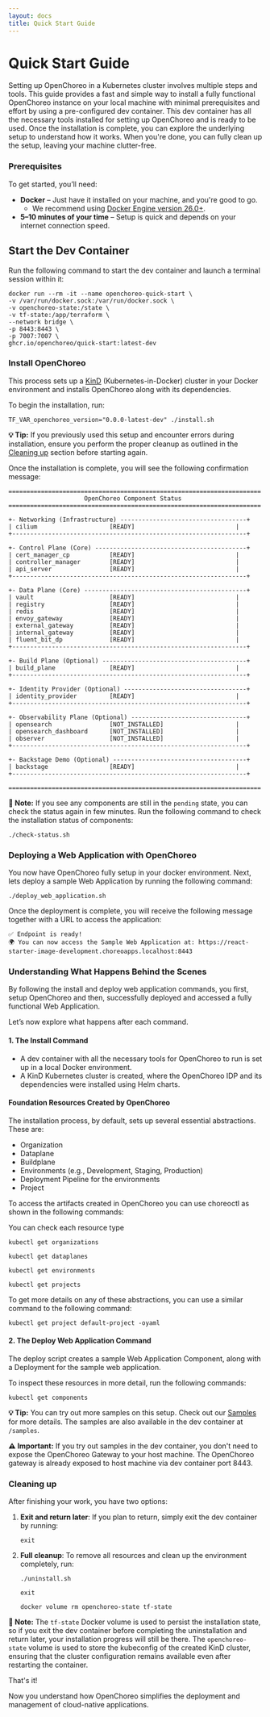```yaml
---
layout: docs
title: Quick Start Guide
---
```


# Quick Start Guide

Setting up OpenChoreo in a Kubernetes cluster involves multiple steps and tools. This guide provides a fast and simple way to install a fully functional OpenChoreo instance on your local machine with minimal prerequisites and effort by using a pre-configured dev container.
This dev container has all the necessary tools installed for setting up OpenChoreo and is ready to be used. Once the installation is complete, you can explore the underlying setup to understand how it works.
When you're done, you can fully clean up the setup, leaving your machine clutter-free.

### Prerequisites

To get started, you’ll need:

- **Docker** – Just have it installed on your machine, and you're good to go.
    - We recommend using [Docker Engine version 26.0+](https://docs.docker.com/engine/release-notes/26.0/).
- **5–10 minutes of your time** – Setup is quick and depends on your internet connection speed.

## Start the Dev Container

Run the following command to start the dev container and launch a terminal session within it:

```shell
docker run --rm -it --name openchoreo-quick-start \
-v /var/run/docker.sock:/var/run/docker.sock \
-v openchoreo-state:/state \
-v tf-state:/app/terraform \
--network bridge \
-p 8443:8443 \
-p 7007:7007 \
ghcr.io/openchoreo/quick-start:latest-dev

```

### Install OpenChoreo
This process sets up a [KinD](https://kind.sigs.k8s.io/) (Kubernetes-in-Docker) cluster in your Docker environment and installs OpenChoreo along with its dependencies.

To begin the installation, run:

```shell
TF_VAR_openchoreo_version="0.0.0-latest-dev" ./install.sh
```

**💡 Tip:** If you previously used this setup and encounter errors during installation, ensure you perform the proper cleanup as outlined in the [Cleaning up](#cleaning-up) section before starting again.

Once the installation is complete, you will see the following confirmation message:
```text
======================================================================
                     OpenChoreo Component Status
======================================================================

+- Networking (Infrastructure) -----------------------------------+
| cilium                    [READY]                            |
+-----------------------------------------------------------------+

+- Control Plane (Core) ------------------------------------------+
| cert_manager_cp           [READY]                            |
| controller_manager        [READY]                            |
| api_server                [READY]                            |
+-----------------------------------------------------------------+

+- Data Plane (Core) ---------------------------------------------+
| vault                     [READY]                            |
| registry                  [READY]                            |
| redis                     [READY]                            |
| envoy_gateway             [READY]                            |
| external_gateway          [READY]                            |
| internal_gateway          [READY]                            |
| fluent_bit_dp             [READY]                            |
+-----------------------------------------------------------------+

+- Build Plane (Optional) ----------------------------------------+
| build_plane               [READY]                            |
+-----------------------------------------------------------------+

+- Identity Provider (Optional) ----------------------------------+
| identity_provider         [READY]                            |
+-----------------------------------------------------------------+

+- Observability Plane (Optional) --------------------------------+
| opensearch                [NOT_INSTALLED]                    |
| opensearch_dashboard      [NOT_INSTALLED]                    |
| observer                  [NOT_INSTALLED]                    |
+-----------------------------------------------------------------+

+- Backstage Demo (Optional) -------------------------------------+
| backstage                 [READY]                            |
+-----------------------------------------------------------------+

======================================================================
```

**📝 Note:** If you see any components are still in the `pending` state, you can check the status again in few minutes. Run the following command to check the installation status of components:
```shell
./check-status.sh
```

### Deploying a Web Application with OpenChoreo

You now have OpenChoreo fully setup in your docker environment.
Next, lets deploy a sample Web Application by running the following command:

```shell
./deploy_web_application.sh
```

Once the deployment is complete, you will receive the following message together with a URL to access the application:

```text
✅ Endpoint is ready!
🌍 You can now access the Sample Web Application at: https://react-starter-image-development.choreoapps.localhost:8443
```

### Understanding What Happens Behind the Scenes
By following the install and deploy web application commands, you first, setup OpenChoreo and then, successfully deployed and accessed a fully functional Web Application.

Let’s now explore what happens after each command.

#### 1. The Install Command
- A dev container with all the necessary tools for OpenChoreo to run is set up in a local Docker environment.
- A KinD Kubernetes cluster is created, where the OpenChoreo IDP and its dependencies were installed using Helm charts.

#### Foundation Resources Created by OpenChoreo

The installation process, by default, sets up several essential abstractions. These are:
- Organization
- Dataplane
- Buildplane
- Environments (e.g., Development, Staging, Production)
- Deployment Pipeline for the environments
- Project

To access the artifacts created in OpenChoreo you can use choreoctl as shown in the following commands:

You can check each resource type

```shell
kubectl get organizations
```
```shell
kubectl get dataplanes
```
```shell
kubectl get environments
```
```shell
kubectl get projects
```
To get more details on any of these abstractions, you can use a similar command to the following command:

```shell
kubectl get project default-project -oyaml
```

#### 2. The Deploy Web Application Command
The deploy script creates a sample Web Application Component, along with a Deployment for the sample web application.

To inspect these resources in more detail, run the following commands:

```shell
kubectl get components
```

**💡 Tip:** You can try out more samples on this setup. Check out our [Samples](../samples/README.md) for more details. The samples are also available in the dev container at `/samples`.

**⚠️ Important:** If you try out samples in the dev container, you don't need to expose the OpenChoreo Gateway to your host machine. The OpenChoreo gateway is already exposed to host machine via dev container port 8443.

### Cleaning up
After finishing your work, you have two options:

1. **Exit and return later**: If you plan to return, simply exit the dev container by running:
    ```shell
    exit
    ```
2. **Full cleanup**: To remove all resources and clean up the environment completely, run:
    ```shell
    ./uninstall.sh
    ```
    ```shell
    exit
    ```
    ```shell
    docker volume rm openchoreo-state tf-state
    ```
**📝 Note:** The `tf-state` Docker volume is used to persist the installation state, so if you exit the dev container before completing the uninstallation and return later, your installation progress will still be there. The `openchoreo-state` volume is used to store the kubeconfig of the created KinD cluster, ensuring that the cluster configuration remains available even after restarting the container.

That's it!

Now you understand how OpenChoreo simplifies the deployment and management of cloud-native applications.
